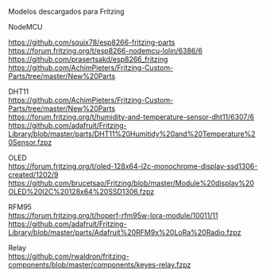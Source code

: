 Modelos descargados para Fritzing  

NodeMCU  

https://github.com/squix78/esp8266-fritzing-parts  
https://forum.fritzing.org/t/esp8266-nodemcu-lolin/6386/6  
https://github.com/prasertsakd/esp8266_fritzing  
https://github.com/AchimPieters/Fritzing-Custom-Parts/tree/master/New%20Parts  

DHT11  
https://github.com/AchimPieters/Fritzing-Custom-Parts/tree/master/New%20Parts  
https://forum.fritzing.org/t/humidity-and-temperature-sensor-dht11/6307/6  
https://github.com/adafruit/Fritzing-Library/blob/master/parts/DHT11%20Humitidy%20and%20Temperature%20Sensor.fzpz  

OLED  
https://forum.fritzing.org/t/oled-128x64-i2c-monochrome-display-ssd1306-created/1202/9  
https://github.com/brucetsao/Fritzing/blob/master/Module%20display%20OLED%20I2C%20128x64%20SSD1306.fzpz  

RFM95  
https://forum.fritzing.org/t/hoperf-rfm95w-lora-module/10011/11  
https://github.com/adafruit/Fritzing-Library/blob/master/parts/Adafruit%20RFM9x%20LoRa%20Radio.fzpz  

Relay  
https://github.com/rwaldron/fritzing-components/blob/master/components/keyes-relay.fzpz  
